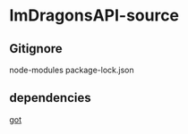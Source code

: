 # ImDragonsAPI-source

## Gitignore
node-modules
package-lock.json

## dependencies
[got](https://www.npmjs.com/package/got)

